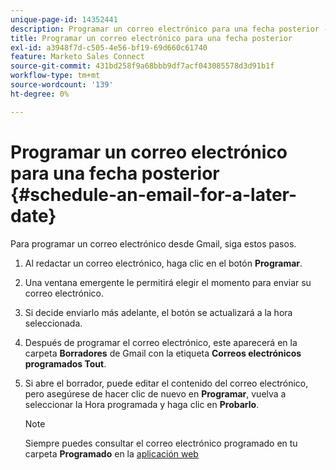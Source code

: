 ```yaml
---
unique-page-id: 14352441
description: Programar un correo electrónico para una fecha posterior - Documentos de Marketo - Documentación del producto
title: Programar un correo electrónico para una fecha posterior
exl-id: a3948f7d-c505-4e56-bf19-69d660c61740
feature: Marketo Sales Connect
source-git-commit: 431bd258f9a68bbb9df7acf043085578d3d91b1f
workflow-type: tm+mt
source-wordcount: '139'
ht-degree: 0%

---
```


# Programar un correo electrónico para una fecha posterior {#schedule-an-email-for-a-later-date}

Para programar un correo electrónico desde Gmail, siga estos pasos.

1. Al redactar un correo electrónico, haga clic en el botón **Programar**.

1. Una ventana emergente le permitirá elegir el momento para enviar su correo electrónico.

1. Si decide enviarlo más adelante, el botón se actualizará a la hora seleccionada.

1. Después de programar el correo electrónico, este aparecerá en la carpeta **Borradores** de Gmail con la etiqueta **Correos electrónicos programados Tout**.

1. Si abre el borrador, puede editar el contenido del correo electrónico, pero asegúrese de hacer clic de nuevo en **Programar**, vuelva a seleccionar la Hora programada y haga clic en **Probarlo**.

   >[!NOTE]
   >
   >Siempre puedes consultar el correo electrónico programado en tu carpeta **Programado** en la [aplicación web](https://toutapp.com/login)
